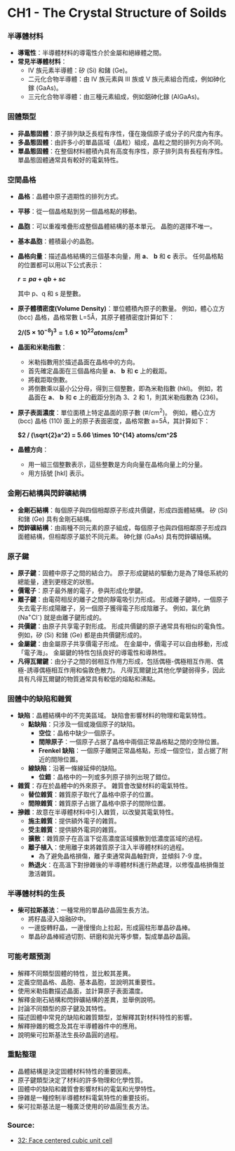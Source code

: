 # CH1 - The Crystal Structure of Soilds

### 半導體材料

*   **導電性**：半導體材料的導電性介於金屬和絕緣體之間。
*   **常見半導體材料**：
    *   IV 族元素半導體：矽 (Si) 和鍺 (Ge)。
    *   二元化合物半導體：由 IV 族元素與 III 族或 V 族元素組合而成，例如砷化鎵 (GaAs)。
    *   三元化合物半導體：由三種元素組成，例如鋁砷化鎵 (AlGaAs)。

### 固體類型

*   **非晶態固體**：原子排列缺乏長程有序性，僅在幾個原子或分子的尺度內有序。
*   **多晶態固體**：由許多小的單晶區域（晶粒）組成，晶粒之間的排列方向不同。
*   **單晶態固體**：在整個材料體積內具有高度有序性，原子排列具有長程有序性。 單晶態固體通常具有較好的電氣特性。

### 空間晶格

*   **晶格**：晶體中原子週期性的排列方式。
*   **平移**：從一個晶格點到另一個晶格點的移動。
*   **晶胞**：可以重複堆疊形成整個晶體結構的基本單元。 晶胞的選擇不唯一。
*   **基本晶胞**：體積最小的晶胞。
*   **晶格向量**：描述晶格結構的三個基本向量，用  **a**、 **b** 和  **c** 表示。 任何晶格點的位置都可以用以下公式表示：

    **$r = pa + qb + sc$**

    其中 p、q 和 s 是整數。
*   **原子體積密度(Volume Density)**：單位體積內原子的數量。 例如，體心立方 (bcc) 晶格，晶格常數 L=5Å，其原子體積密度計算如下：

    **$2 / (5 \times 10^{-8})^3 = 1.6 \times 10^{22} atoms/cm^3$**

*   **晶面和米勒指數**：
    *   米勒指數用於描述晶面在晶格中的方向。
    *   首先確定晶面在三個晶格向量  **a**、 **b** 和 **c** 上的截距。
    *   將截距取倒數。
    *   將倒數乘以最小公分母，得到三個整數，即為米勒指數 (hkl)。 例如，若晶面在  **a**、 **b** 和 **c** 上的截距分別為 3、2 和 1，則其米勒指數為 (236)。
*   **原子表面濃度**：單位面積上特定晶面的原子數 (#/cm<sup>2</sup>)。 例如，體心立方 (bcc) 晶格 (110) 面上的原子表面密度，晶格常數 a=5Å，其計算如下：

    **$2 / (\sqrt{2}a^2) = 5.66 \times 10^{14} atoms/cm^2$**

*   **晶體方向**：
    *   用一組三個整數表示，這些整數是方向向量在晶格向量上的分量。
    *   用方括號 [hkl] 表示。

### 金剛石結構與閃鋅礦結構

*   **金剛石結構**：每個原子與四個相鄰原子形成共價鍵，形成四面體結構。 矽 (Si) 和鍺 (Ge) 具有金剛石結構。
*   **閃鋅礦結構**：由兩種不同元素的原子組成，每個原子也與四個相鄰原子形成四面體結構，但相鄰原子屬於不同元素。 砷化鎵 (GaAs) 具有閃鋅礦結構。

### 原子鍵

*   **原子鍵**：固體中原子之間的結合力。 原子形成鍵結的驅動力是為了降低系統的總能量，達到更穩定的狀態。
*   **價電子**：原子最外層的電子，參與形成化學鍵。
*   **離子鍵**：由電荷相反的離子之間的靜電吸引力形成。 形成離子鍵時，一個原子失去電子形成陽離子，另一個原子獲得電子形成陰離子。 例如，氯化鈉 (Na<sup>+</sup>Cl<sup>-</sup>) 就是由離子鍵形成的。
*   **共價鍵**：由原子共享電子對形成。 形成共價鍵的原子通常具有相似的電負性。 例如，矽 (Si) 和鍺 (Ge) 都是由共價鍵形成的。
*   **金屬鍵**：由金屬原子共享價電子形成。 在金屬中，價電子可以自由移動，形成「電子海」。 金屬鍵的特性包括良好的導電性和導熱性。
*   **凡得瓦爾鍵**：由分子之間的弱相互作用力形成，包括偶極-偶極相互作用、偶極-誘導偶極相互作用和倫敦色散力。 凡得瓦爾鍵比其他化學鍵弱得多，因此具有凡得瓦爾鍵的物質通常具有較低的熔點和沸點。

### 固體中的缺陷和雜質

*   **缺陷**：晶體結構中的不完美區域。 缺陷會影響材料的物理和電氣特性。
    *   **點缺陷**：只涉及一個或幾個原子的缺陷。
        *   **空位**：晶格中缺少一個原子。
        *   **間隙原子**：一個原子占据了晶格中兩個正常晶格點之間的空隙位置。
        *   **Frenkel 缺陷**：一個原子離開正常晶格點，形成一個空位，並占据了附近的間隙位置。
    *   **線缺陷**：沿著一條線延伸的缺陷。
        *   **位錯**：晶格中的一列或多列原子排列出現了錯位。
*   **雜質**：存在於晶體中的外來原子。 雜質會改變材料的電氣特性。
    *   **替位雜質**：雜質原子取代了晶格中原子的位置。
    *   **間隙雜質**：雜質原子占据了晶格中原子的間隙位置。
*   **摻雜**：故意在半導體材料中引入雜質，以改變其電氣特性。
    *   **施主雜質**：提供額外電子的雜質。
    *   **受主雜質**：提供額外電洞的雜質。
    *   **擴散**：雜質原子在高溫下從高濃度區域擴散到低濃度區域的過程。
    *   **離子植入**：使用離子束將雜質原子注入半導體材料的過程。
        *   為了避免晶格損傷，離子束通常與晶軸對齊，並傾斜 7-9 度。
    *   **熱退火**：在高溫下對摻雜後的半導體材料進行熱處理，以修復晶格損傷並激活雜質。

### 半導體材料的生長

*   **柴可拉斯基法**：一種常用的單晶矽晶圓生長方法。
    *   將籽晶浸入熔融矽中。
    *   一邊旋轉籽晶，一邊慢慢向上拉起，形成圓柱形單晶矽晶棒。
    *   單晶矽晶棒經過切割、研磨和拋光等步驟，製成單晶矽晶圓。

### 可能考題預測

*   解釋不同類型固體的特性，並比較其差異。
*   定義空間晶格、晶胞、基本晶胞，並說明其重要性。
*   使用米勒指數描述晶面，並計算原子表面濃度。
*   解釋金剛石結構和閃鋅礦結構的差異，並舉例說明。
*   討論不同類型的原子鍵及其特性。
*   描述固體中常見的缺陷和雜質類型，並解釋其對材料特性的影響。
*   解釋摻雜的概念及其在半導體器件中的應用。
*   說明柴可拉斯基法生長矽晶圓的過程。

### 重點整理

*   晶體結構是決定固體材料特性的重要因素。
*   原子鍵類型決定了材料的許多物理和化學性質。
*   固體中的缺陷和雜質會影響材料的電氣和光學特性。
*   摻雜是一種控制半導體材料電氣特性的重要技術。
*   柴可拉斯基法是一種廣泛使用的矽晶圓生長方法。

### Source: 
*   [32: Face centered cubic unit cell](https://www.youtube.com/watch?v=gd1TJVJVTA4)
